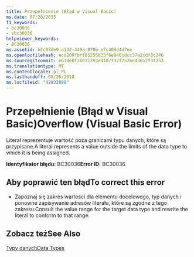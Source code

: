 ```yaml
---
title: Przepełnienie (Błąd w Visual Basic)
ms.date: 07/20/2015
f1_keywords:
- bc30036
- vbc30036
helpviewer_keywords:
- BC30036
ms.assetid: b2c83de9-a132-449a-870b-e7c409d4d7ee
ms.openlocfilehash: ecd209fbff85256b35f6e940cdcc37a2cdf8c246
ms.sourcegitcommit: e614e0f3b031293e4107f37f752be43652f3f253
ms.translationtype: MT
ms.contentlocale: pl-PL
ms.lasthandoff: 08/26/2018
ms.locfileid: "42932888"
---
```

# <a name="overflow-visual-basic-error"></a><span data-ttu-id="243ab-102">Przepełnienie (Błąd w Visual Basic)</span><span class="sxs-lookup"><span data-stu-id="243ab-102">Overflow (Visual Basic Error)</span></span>
<span data-ttu-id="243ab-103">Literał reprezentuje wartość poza granicami typu danych, które są przypisane.</span><span class="sxs-lookup"><span data-stu-id="243ab-103">A literal represents a value outside the limits of the data type to which it is being assigned.</span></span>  
  
 <span data-ttu-id="243ab-104">**Identyfikator błędu:** BC30036</span><span class="sxs-lookup"><span data-stu-id="243ab-104">**Error ID:** BC30036</span></span>  
  
## <a name="to-correct-this-error"></a><span data-ttu-id="243ab-105">Aby poprawić ten błąd</span><span class="sxs-lookup"><span data-stu-id="243ab-105">To correct this error</span></span>  
  
-   <span data-ttu-id="243ab-106">Zapoznaj się zakres wartości dla elementu docelowego, typ danych i ponowne zapisywanie adresów literału, które są zgodne z tego zakresu.</span><span class="sxs-lookup"><span data-stu-id="243ab-106">Consult the value range for the target data type and rewrite the literal to conform to that range.</span></span>  
  
## <a name="see-also"></a><span data-ttu-id="243ab-107">Zobacz też</span><span class="sxs-lookup"><span data-stu-id="243ab-107">See Also</span></span>  
 [<span data-ttu-id="243ab-108">Typy danych</span><span class="sxs-lookup"><span data-stu-id="243ab-108">Data Types</span></span>](../../../visual-basic/language-reference/data-types/index.md)
